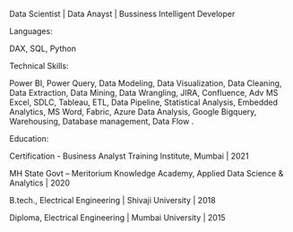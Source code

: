 Data Scientist | Data Anayst | Bussiness Intelligent Developer

Languages:

DAX, SQL, Python 

Technical Skills:

Power BI, Power Query, Data Modeling, Data Visualization, Data Cleaning, Data Extraction, Data Mining, Data Wrangling, JIRA, Confluence, Adv MS Excel, SDLC, Tableau, ETL, Data Pipeline, Statistical Analysis, Embedded Analytics, MS Word, Fabric, Azure Data Analysis, Google Bigquery, Warehousing, Database management, Data Flow .

Education:


Certification - Business Analyst Training Institute, Mumbai | 2021

MH State Govt – Meritorium Knowledge Academy, Applied Data Science & Analytics | 2020

B.tech., Electrical Engineering | Shivaji University | 2018

Diploma, Electrical Engineering |  Mumbai University | 2015


